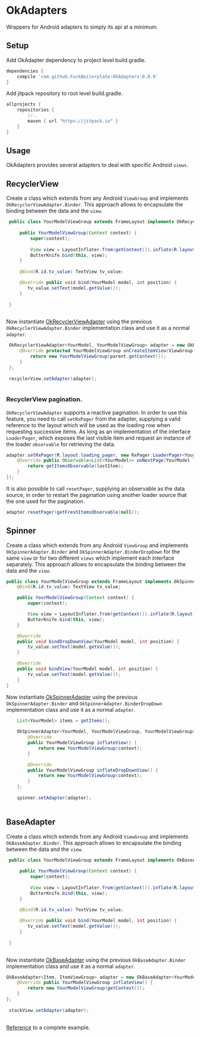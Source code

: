 # OkAdapters
Wrappers for Android adapters to simply its api at a minimum.   

## Setup
Add OkAdapter dependency to project level build.gradle.

```gradle
dependencies {
    compile 'com.github.FuckBoilerplate:OkAdapters:0.0.9'
}
```

Add jitpack repository to root level build.gradle.

```gradle
allprojects {
    repositories {
        //..
        maven { url "https://jitpack.io" }
    }
}

```

## Usage

OkAdapters provides several adapters to deal with specific Android `views`.

## RecyclerView
Create a class which extends from any Android `ViewGroup` and implements `OkRecyclerViewAdapter.Binder`. This approach allows to encapsulate the binding between the data and the `view`.
 
```java
 public class YourModelViewGroup extends FrameLayout implements OkRecyclerViewAdapter.Binder<YourModel> {
 
     public YourModelViewGroup(Context context) {
         super(context);
 
         View view = LayoutInflater.from(getContext()).inflate(R.layout.your_model_view_group, this, true);
         ButterKnife.bind(this, view);
     }
  
     @Bind(R.id.tv_value) TextView tv_value;

     @Override public void bind(YourModel model, int position) {
        tv_value.setText(model.getValue());
     }
     
 }
 
```
 
Now instantiate [OkRecyclerViewAdapter](https://github.com/FuckBoilerplate/OkAdapters/blob/master/library/src/main/java/library/recycler_view/OkRecyclerViewAdapter.java) using the previous `OkRecyclerViewAdapter.Binder` implementation class and use it as a normal `adapter`.

```java
 OkRecyclerViewAdapter<YourModel, YourModelViewGroup> adapter = new OkRecyclerViewAdapter<YourModel, YourModelViewGroup>() {
     @Override protected YourModelViewGroup onCreateItemView(ViewGroup parent, int viewType) {
         return new YourModelViewGroup(parent.getContext());
     }
 };
 
 recyclerView.setAdapter(adapter);
 
```
  
### RecyclerView pagination.

`OkRecyclerViewAdapter` supports a reactive pagination. In order to use this feature, you need to call `setRxPager` from the adapter, supplying a valid reference to the layout which will be used as the loading row when requesting successive items. As long as an implementation of the interface `LoaderPager`, which exposes the last visible item and request an instance of the loader `observable` for retrieving the data. 

```java
adapter.setRxPager(R.layout.loading_pager, new RxPager.LoaderPager<YourModel>() {
    @Override public Observable<List<YourModel>> onNextPage(YourModel lastItem) {
        return getItemsObservable(lastItem);
    }
});
```

It is also possible to call `resetPager`, supplying an observable as the data source, in order to restart the pagination using another loader source that the one used for the pagination.
  
```java
adapter.resetPager(getFreshItemsObservable(null));
```
  
## Spinner
Create a class which extends from any Android `ViewGroup` and implements `OkSpinnerAdapter.Binder` and `OkSpinnerAdapter.BinderDropDown` for the same `view` or for two different `views` which implement each interface separately. This approach allows to encapsulate the binding between the data and the `view`.
 
```java
public class YourModelViewGroup extends FrameLayout implements OkSpinnerAdapter.Binder<YourModel>, OkSpinnerAdapter.BinderDropDown<YourModel> {
    @Bind(R.id.tv_value) TextView tv_value;

    public YourModelViewGroup(Context context) {
        super(context);

        View view = LayoutInflater.from(getContext()).inflate(R.layout.your_model_view_group, this, true);
        ButterKnife.bind(this, view);
    }

    @Override
    public void bindDropDownView(YourModel model, int position) {
        tv_value.setText(model.getValue());
    }

    @Override
    public void bindView(YourModel model, int position) {
        tv_value.setText(model.getValue());
    }
}  
```
  
  Now instantiate [OkSpinnerAdapter](https://github.com/FuckBoilerplate/OkAdapters/blob/master/library/src/main/java/library/spinner/OkSpinnerAdapter.java) using the previous `OkSpinnerAdapter.Binder` and `OkSpinnerAdapter.BinderDropDown` implementation class and use it as a normal `adapter`.

```java 
    List<YourModel> items = getItems();
 
    OkSpinnerAdapter<YourModel, YourModelViewGroup, YourModelViewGroup> adapter = new OkSpinnerAdapter<YourModel, YourModelViewGroup, YourModelViewGroup>(context, items) {
        @Override
        public YourModelViewGroup inflateView() {
            return new YourModelViewGroup(context);
        }

        @Override
        public YourModelViewGroup inflateDropDownView() {
            return new YourModelViewGroup(context);
        }
    };
    
    spinner.setAdapter(adapter);
 
```
  

## BaseAdapter
Create a class which extends from any Android `ViewGroup` and implements `OkBaseAdapter.Binder`. This approach allows to encapsulate the binding between the data and the `view`.
 
```java
 public class YourModelViewGroup extends FrameLayout implements OkBaseAdapter.Binder<YourModel> {
 
     public YourModelViewGroup(Context context) {
         super(context);
 
         View view = LayoutInflater.from(getContext()).inflate(R.layout.your_model_view_group, this, true);
         ButterKnife.bind(this, view);
     }
  
     @Bind(R.id.tv_value) TextView tv_value;

     @Override public void bind(YourModel model, int position) {
        tv_value.setText(model.getValue());
     }
     
 }
 
```
 
Now instantiate [OkBaseAdapter](https://github.com/FuckBoilerplate/OkAdapters/blob/master/library/src/main/java/library/base_adapter/OkBaseAdapter.java) using the previous `OkBaseAdapter.Binder` implementation class and use it as a normal `adapter`.

```java
OkBaseAdapter<Item, ItemViewGroup> adapter = new OkBaseAdapter<YourModel, YourModelViewGroup>() {
    @Override public YourModelViewGroup inflateView() {
        return new YourModelViewGroup(getContext());
    }
};
        
 stackView.setAdapter(adapter);
 
```
  
  
[Reference](https://github.com/FuckBoilerplate/OkAdapters/tree/master/app/src/main/java/app/stack_view) to a complete example.  
